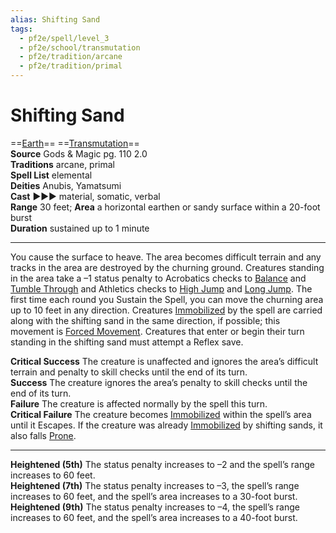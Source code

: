 ```yaml
---
alias: Shifting Sand 
tags:
  - pf2e/spell/level_3
  - pf2e/school/transmutation
  - pf2e/tradition/arcane
  - pf2e/tradition/primal
---
```


# Shifting Sand

==[Earth](Earth.md)== ==[Transmutation](Transmutation.md)==  
__Source__ Gods & Magic pg. 110 2.0  
**Traditions** arcane, primal  
**Spell List** elemental  
**Deities** Anubis, Yamatsumi  
**Cast** ►►► material, somatic, verbal  
**Range** 30 feet; **Area** a horizontal earthen or sandy surface within a 20-foot burst  
**Duration** sustained up to 1 minute

---

You cause the surface to heave. The area becomes difficult terrain and any tracks in the area are destroyed by the churning ground. Creatures standing in the area take a –1 status penalty to Acrobatics checks to [Balance](Balance.md) and [Tumble Through](Tumble%20Through.md) and Athletics checks to [High Jump](High%20Jump.md) and [Long Jump](Long%20Jump.md). The first time each round you Sustain the Spell, you can move the churning area up to 10 feet in any direction. Creatures [Immobilized](Immobilized.md) by the spell are carried along with the shifting sand in the same direction, if possible; this movement is [Forced Movement](Forced%20Movement.md). Creatures that enter or begin their turn standing in the shifting sand must attempt a Reflex save.

**Critical Success** The creature is unaffected and ignores the area’s difficult terrain and penalty to skill checks until the end of its turn.  
**Success** The creature ignores the area’s penalty to skill checks until the end of its turn.  
**Failure** The creature is affected normally by the spell this turn.  
**Critical Failure** The creature becomes [Immobilized](Immobilized.md) within the spell’s area until it Escapes. If the creature was already [Immobilized](Immobilized.md) by shifting sands, it also falls [Prone](Prone.md).

<hr>

**Heightened (5th)** The status penalty increases to –2 and the spell’s range increases to 60 feet.  
**Heightened (7th)** The status penalty increases to –3, the spell’s range increases to 60 feet, and the spell’s area increases to a 30-foot burst.  
**Heightened (9th)** The status penalty increases to –4, the spell’s range increases to 60 feet, and the spell’s area increases to a 40-foot burst.
